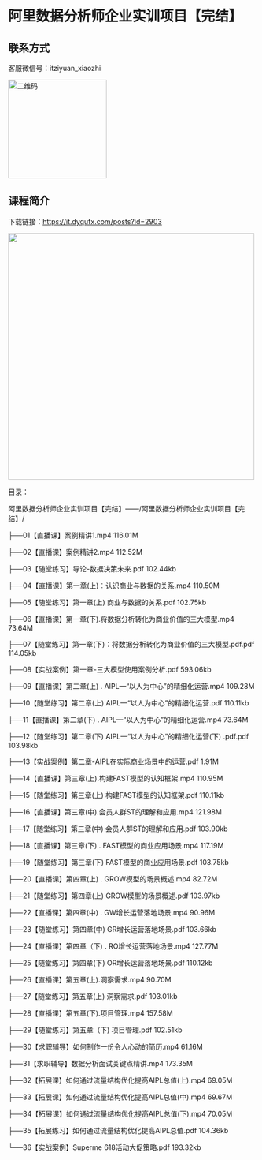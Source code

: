 # 阿里数据分析师企业实训项目【完结】

## 联系方式

客服微信号：itziyuan_xiaozhi

<img src="https://ziyuanyun.oss-cn-guangzhou.aliyuncs.com/common/20240614073449/666b82192834a.jpg" width="200" height="200" alt="二维码">

## 课程简介

下载链接：https://it.dyqufx.com/posts?id=2903

<img src="https://ziyuanyun.oss-cn-guangzhou.aliyuncs.com/yun/20240515184424/664492081613e.jpg" width="500" alt="">

  

 目录：

 阿里数据分析师企业实训项目【完结】——/阿里数据分析师企业实训项目【完结】/

 ├──01【直播课】案例精讲1.mp4 116.01M

 ├──02【直播课】案例精讲2.mp4 112.52M

 ├──03【随堂练习】导论-数据决策未来.pdf 102.44kb

 ├──04【直播课】第一章(上)︰认识商业与数据的关系.mp4 110.50M

 ├──05【随堂练习】第一章(上) 商业与数据的关系.pdf 102.75kb

 ├──06【直播课】第一章(下).将数据分析转化为商业价值的三大模型.mp4 73.64M

 ├──07【随堂练习】第一章(下)︰将数据分析转化为商业价值的三大模型.pdf.pdf 114.05kb

 ├──08【实战案例】第一章-三大模型使用案例分析.pdf 593.06kb

 ├──09【直播课】第二章(上) . AIPL—“以人为中心”的精细化运营.mp4 109.28M

 ├──10【随堂练习】第二章(上) AlPL—“以人为中心”的精细化运营.pdf 110.11kb

 ├──11【直播课】第二章(下) . AIPL—“以人为中心”的精细化运营.mp4 73.64M

 ├──12【随堂练习】第二章(下) AIPL—“以人为中心”的精细化运营(下) .pdf.pdf 103.98kb

 ├──13【实战案例】第二章-AIPL在实际商业场景中的运营.pdf 1.91M

 ├──14【直播课】第三章(上).构建FAST模型的认知框架.mp4 110.95M

 ├──15【随堂练习】第三章(上) 构建FAST模型的认知框架.pdf 110.11kb

 ├──16【直播课】第三章(中).会员人群ST的理解和应用.mp4 121.98M

 ├──17【随堂练习】第三章(中) 会员人群ST的理解和应用.pdf 103.90kb

 ├──18【直播课】第三章(下) . FAST模型的商业应用场景.mp4 117.19M

 ├──19【随堂练习】第三章(下) FAST模型的商业应用场景.pdf 103.75kb

 ├──20【直播课】第四章(上) . GROW模型的场景概述.mp4 82.72M

 ├──21【随堂练习】第四章(上) GROW模型的场景概述.pdf 103.97kb

 ├──22【直播课】第四章(中) . GW增长运营落地场景.mp4 90.96M

 ├──23【随堂练习】第四章(中) GR增长运营落地场景.pdf 103.66kb

 ├──24【直播课】第四章（下) . RO增长运营落地场景.mp4 127.77M

 ├──25【随堂练习】第四章(下) OR增长运营落地场景.pdf 110.12kb

 ├──26【直播课】第五章(上).洞察需求.mp4 90.70M

 ├──27【随堂练习】第五章(上) 洞察需求.pdf 103.01kb

 ├──28【直播课】第五章(下).项目管理.mp4 157.58M

 ├──29【随堂练习】第五章（下) 项目管理.pdf 102.51kb

 ├──30【求职辅导】如何制作一份令人心动的简历.mp4 61.16M

 ├──31【求职辅导】数据分析面试关键点精讲.mp4 173.35M

 ├──32【拓展课】如何通过流量结构优化提高AIPL总值(上).mp4 69.05M

 ├──33【拓展课】如何通过流量结构优化提高AIPL总值(中).mp4 69.67M

 ├──34【拓展课】如何通过流量结构优化提高AIPL总值(下).mp4 70.05M

 ├──35【拓展练习】如何通过流量结构优化提高AIPL总值.pdf 104.36kb

 └──36【实战案例】Superme 618活动大促策略.pdf 193.32kb

 &nbsp;

  